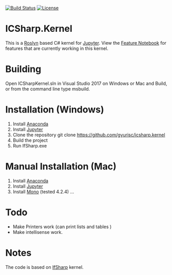 [![Build Status](https://travis-ci.org/gyurisc/icsharp.kernel.svg?branch=master)](https://travis-ci.org/gyurisc/icsharp.kernel)
[![License](https://img.shields.io/badge/License-BSD%203--Clause-blue.svg)](https://opensource.org/licenses/BSD-3-Clause)

# ICSharp.Kernel

This is a [Roslyn](https://github.com/dotnet/roslyn) based C# kernel for [Jupyter](http://jupyter.org/). View the [Feature Notebook](CSharp_Jupyter_Notebook.ipynb) for features that are currently working in this kernel. 

# Building 

 Open ICSharpKernel.sln in Visual Studio 2017 on Windows or Mac and Build, or from the command line type msbuild.

# Installation (Windows)
1. Install [Anaconda](http://continuum.io/downloads)
2. Install [Jupyter](http://jupyter.readthedocs.org/en/latest/install.html)
3. Clone the repository git clone https://github.com/gyurisc/icsharp.kernel
4. Build the project
4. Run IfSharp.exe

# Manual Installation (Mac)
1. Install [Anaconda](http://continuum.io/downloads)
2. Install [Jupyter](http://jupyter.readthedocs.org/en/latest/install.html)
3. Install [Mono](http://www.mono-project.com/download/) (tested 4.2.4)
...


# Todo 

 - Make Printers work (can print lists and tables )
 - Make intellisense work. 


# Notes 

The code is based on [IfSharp](https://github.com/fsprojects/IfSharp) kernel. 
